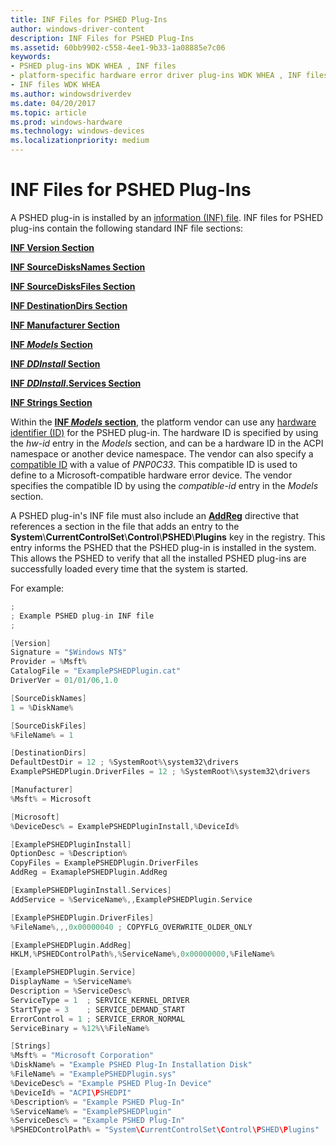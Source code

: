 ```yaml
---
title: INF Files for PSHED Plug-Ins
author: windows-driver-content
description: INF Files for PSHED Plug-Ins
ms.assetid: 60bb9902-c558-4ee1-9b33-1a08885e7c06
keywords:
- PSHED plug-ins WDK WHEA , INF files
- platform-specific hardware error driver plug-ins WDK WHEA , INF files
- INF files WDK WHEA
ms.author: windowsdriverdev
ms.date: 04/20/2017
ms.topic: article
ms.prod: windows-hardware
ms.technology: windows-devices
ms.localizationpriority: medium
---
```


# INF Files for PSHED Plug-Ins


A PSHED plug-in is installed by an [information (INF) file](https://msdn.microsoft.com/library/windows/hardware/ff547402). INF files for PSHED plug-ins contain the following standard INF file sections:

[**INF Version Section**](https://msdn.microsoft.com/library/windows/hardware/ff547502)

[**INF SourceDisksNames Section**](https://msdn.microsoft.com/library/windows/hardware/ff547478)

[**INF SourceDisksFiles Section**](https://msdn.microsoft.com/library/windows/hardware/ff547472)

[**INF DestinationDirs Section**](https://msdn.microsoft.com/library/windows/hardware/ff547383)

[**INF Manufacturer Section**](https://msdn.microsoft.com/library/windows/hardware/ff547454)

[**INF *Models* Section**](https://msdn.microsoft.com/library/windows/hardware/ff547456)

[**INF *DDInstall* Section**](https://msdn.microsoft.com/library/windows/hardware/ff547344)

[**INF *DDInstall*.Services Section**](https://msdn.microsoft.com/library/windows/hardware/ff547349)

[**INF Strings Section**](https://msdn.microsoft.com/library/windows/hardware/ff547485)

Within the [**INF *Models* section**](https://msdn.microsoft.com/library/windows/hardware/ff547456), the platform vendor can use any [hardware identifier (ID)](https://msdn.microsoft.com/library/windows/hardware/ff546152) for the PSHED plug-in. The hardware ID is specified by using the *hw-id* entry in the *Models* section, and can be a hardware ID in the ACPI namespace or another device namespace. The vendor can also specify a [compatible ID](https://msdn.microsoft.com/library/windows/hardware/ff539950) with a value of *PNP0C33*. This compatible ID is used to define to a Microsoft-compatible hardware error device. The vendor specifies the compatible ID by using the *compatible-id* entry in the *Models* section.

A PSHED plug-in's INF file must also include an [**AddReg**](https://msdn.microsoft.com/library/windows/hardware/ff546320) directive that references a section in the file that adds an entry to the **System**\\**CurrentControlSet**\\**Control**\\**PSHED**\\**Plugins** key in the registry. This entry informs the PSHED that the PSHED plug-in is installed in the system. This allows the PSHED to verify that all the installed PSHED plug-ins are successfully loaded every time that the system is started.

For example:

```cpp
;
; Example PSHED plug-in INF file
;

[Version]
Signature = "$Windows NT$"
Provider = %Msft%
CatalogFile = "ExamplePSHEDPlugin.cat"
DriverVer = 01/01/06,1.0

[SourceDiskNames]
1 = %DiskName%

[SourceDiskFiles]
%FileName% = 1

[DestinationDirs]
DefaultDestDir = 12 ; %SystemRoot%\system32\drivers
ExamplePSHEDPlugin.DriverFiles = 12 ; %SystemRoot%\system32\drivers

[Manufacturer]
%Msft% = Microsoft

[Microsoft]
%DeviceDesc% = ExamplePSHEDPluginInstall,%DeviceId%

[ExamplePSHEDPluginInstall]
OptionDesc = %Description%
CopyFiles = ExamplePSHEDPlugin.DriverFiles
AddReg = ExamaplePSHEDPlugin.AddReg

[ExamplePSHEDPluginInstall.Services]
AddService = %ServiceName%,,ExamplePSHEDPlugin.Service

[ExamplePSHEDPlugin.DriverFiles]
%FileName%,,,0x00000040 ; COPYFLG_OVERWRITE_OLDER_ONLY

[ExamplePSHEDPlugin.AddReg]
HKLM,%PSHEDControlPath%,%ServiceName%,0x00000000,%FileName%

[ExamplePSHEDPlugin.Service]
DisplayName = %ServiceName%
Description = %ServiceDesc%
ServiceType = 1  ; SERVICE_KERNEL_DRIVER
StartType = 3    ; SERVICE_DEMAND_START
ErrorControl = 1 ; SERVICE_ERROR_NORMAL
ServiceBinary = %12%\%FileName%

[Strings]
%Msft% = "Microsoft Corporation"
%DiskName% = "Example PSHED Plug-In Installation Disk"
%FileName% = "ExamplePSHEDPlugin.sys"
%DeviceDesc% = "Example PSHED Plug-In Device"
%DeviceId% = "ACPI\PSHEDPI"
%Description% = "Example PSHED Plug-In"
%ServiceName% = "ExamplePSHEDPlugin"
%ServiceDesc% = "Example PSHED Plug-In"
%PSHEDControlPath% = "System\CurrentControlSet\Control\PSHED\Plugins"
```

 

 




